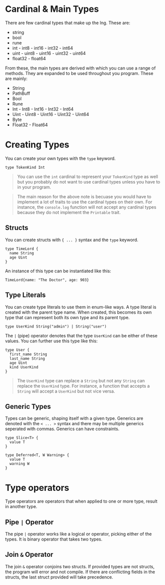 # Cardinal & Main Types

There are few cardinal types that make up the lng. These are:

- string
- bool
- rune
- int - int8 - int16 - int32 - int64
- uint - uint8 - uint16 - uint32 - uint64
- float32 - float64

From these, the main types are derived with which you can use a range of methods. They are expanded to be used throughout you program. These are mainly:

- String
- PathBuff
- Bool
- Rune
- Int - Int8 - Int16 - Int32 - Int64
- Uint - Uint8 - Uint16 - Uint32 - Uint64
- Byte
- Float32 - Float64

# Creating Types

You can create your own types with the `type` keyword.

```
type TokenKind Int
```

> You can use the `int` cardinal to represent your `TokenKind` type as well but you probably do not want to use cardinal types unless you have to in your program.

> The main reason for the above note is becuase you would have to implement a lot of traits to use the cardinal types on their own. For instance, the `console.log` function will not accept any cardinal types because they do not implement the `Printable` trait.

## Structs

You can create structs with `{ ... }` syntax and the `type` keyword.

```
type TimeLord {
  name String
  age Uint
}
```

An instance of this type can be instantiated like this:

```
TimeLord{name: "The Doctor", age: 903}
```

## Type Literals

You can create type literals to use them in enum-like ways. A type literal is created with the parent type name. When created, this becomes its own type that can represent both its own type and its parent type.

```
type UserKind String("admin") | String("user")
```

The `|` (pipe) operator denotes that the type `UserKind` can be either of these values. You can further use this type like this:

```
type User {
  first_name String
  last_name String
  age Uint
  kind UserKind
}
```

> The `UserKind` type can replace a `String` but not any `String` can replace the `UserKind` type. For instance, a function that accepts a `String` will accept a `UserKind` but not vice versa.

## Generic Types

Types can be generic, shaping itself with a given type. Generics are denoted with the `< ... >` syntax and there may be multiple generics seperated with commas. Generics can have constraints.

```
type Slice<T> {
  value T
}

type Deferred<T, W Warning> {
  value T
  warning W
}
```

# Type operators

Type operators are operators that when applied to one or more type, result in another type.

## Pipe `|` Operator

The pipe `|` operator works like a logical or operator, picking either of the types. It is binary operator that takes two types.

## Join `&` Operator
The join `&` operator conjoins two structs. If provided types are not structs, the program will error and not compile. If there are conflicting fields in the structs, the last struct provided will take precedence.